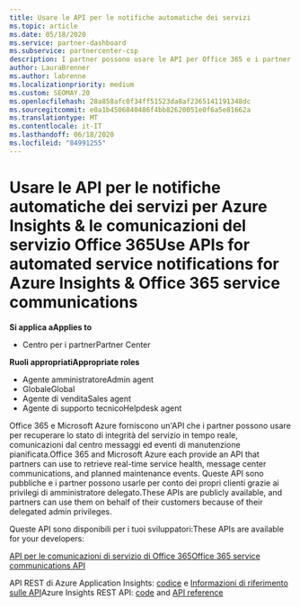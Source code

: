 ```yaml
---
title: Usare le API per le notifiche automatiche dei servizi
ms.topic: article
ms.date: 05/18/2020
ms.service: partner-dashboard
ms.subservice: partnercenter-csp
description: I partner possono usare le API per Office 365 e i partner Microsoft Azure per l'integrità dei servizi in tempo reale, le comunicazioni del centro messaggi e gli eventi di manutenzione pianificata.
author: LauraBrenner
ms.author: labrenne
ms.localizationpriority: medium
ms.custom: SEOMAY.20
ms.openlocfilehash: 28a858afc0f34ff51523da8af2365141191348dc
ms.sourcegitcommit: e0a1b4506840486f4bb82620051e0f6a5e81662a
ms.translationtype: MT
ms.contentlocale: it-IT
ms.lasthandoff: 06/18/2020
ms.locfileid: "84991255"
---
```

# <a name="use-apis-for-automated-service-notifications-for-azure-insights--office-365-service-communications"></a><span data-ttu-id="35f20-103">Usare le API per le notifiche automatiche dei servizi per Azure Insights & le comunicazioni del servizio Office 365</span><span class="sxs-lookup"><span data-stu-id="35f20-103">Use APIs for automated service notifications for Azure Insights & Office 365 service communications</span></span>

<span data-ttu-id="35f20-104">**Si applica a**</span><span class="sxs-lookup"><span data-stu-id="35f20-104">**Applies to**</span></span>

-  <span data-ttu-id="35f20-105">Centro per i partner</span><span class="sxs-lookup"><span data-stu-id="35f20-105">Partner Center</span></span>

<span data-ttu-id="35f20-106">**Ruoli appropriati**</span><span class="sxs-lookup"><span data-stu-id="35f20-106">**Appropriate roles**</span></span>

- <span data-ttu-id="35f20-107">Agente amministratore</span><span class="sxs-lookup"><span data-stu-id="35f20-107">Admin agent</span></span>
- <span data-ttu-id="35f20-108">Globale</span><span class="sxs-lookup"><span data-stu-id="35f20-108">Global</span></span> 
- <span data-ttu-id="35f20-109">Agente di vendita</span><span class="sxs-lookup"><span data-stu-id="35f20-109">Sales agent</span></span>
- <span data-ttu-id="35f20-110">Agente di supporto tecnico</span><span class="sxs-lookup"><span data-stu-id="35f20-110">Helpdesk agent</span></span>

<span data-ttu-id="35f20-111">Office 365 e Microsoft Azure forniscono un'API che i partner possono usare per recuperare lo stato di integrità del servizio in tempo reale, comunicazioni dal centro messaggi ed eventi di manutenzione pianificata.</span><span class="sxs-lookup"><span data-stu-id="35f20-111">Office 365 and Microsoft Azure each provide an API that partners can use to retrieve real-time service health, message center communications, and planned maintenance events.</span></span> <span data-ttu-id="35f20-112">Queste API sono pubbliche e i partner possono usarle per conto dei propri clienti grazie ai privilegi di amministratore delegato.</span><span class="sxs-lookup"><span data-stu-id="35f20-112">These APIs are publicly available, and partners can use them on behalf of their customers because of their delegated admin privileges.</span></span>

<span data-ttu-id="35f20-113">Queste API sono disponibili per i tuoi sviluppatori:</span><span class="sxs-lookup"><span data-stu-id="35f20-113">These APIs are available for your developers:</span></span>

[<span data-ttu-id="35f20-114">API per le comunicazioni di servizio di Office 365</span><span class="sxs-lookup"><span data-stu-id="35f20-114">Office 365 service communications API</span></span>](https://go.microsoft.com/fwlink/p/?LinkId=616899)

<span data-ttu-id="35f20-115">API REST di Azure Application Insights: [codice](https://go.microsoft.com/fwlink/p/?LinkId=617299) e [Informazioni di riferimento sulle API](https://go.microsoft.com/fwlink/p/?LinkId=617300)</span><span class="sxs-lookup"><span data-stu-id="35f20-115">Azure Insights REST API: [code](https://go.microsoft.com/fwlink/p/?LinkId=617299) and [API reference](https://go.microsoft.com/fwlink/p/?LinkId=617300)</span></span>

 

 



